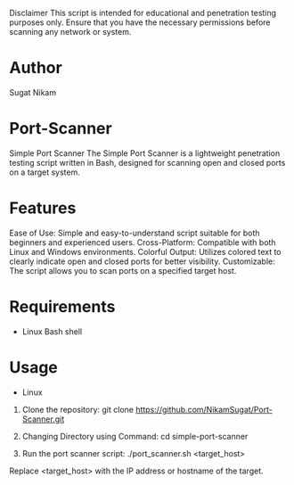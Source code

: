 Disclaimer
This script is intended for educational and penetration testing purposes only. Ensure that you have the necessary permissions before scanning any network or system.

# Author
Sugat Nikam

# Port-Scanner
 Simple Port Scanner The Simple Port Scanner is a lightweight penetration testing script written in Bash, designed for scanning open and closed ports on a target system. 

# Features
Ease of Use: Simple and easy-to-understand script suitable for both beginners and experienced users.
Cross-Platform: Compatible with both Linux and Windows environments.
Colorful Output: Utilizes colored text to clearly indicate open and closed ports for better visibility.
Customizable: The script allows you to scan ports on a specified target host.
# Requirements
* Linux
Bash shell

# Usage
* Linux
1. Clone the repository:
git clone https://github.com/NikamSugat/Port-Scanner.git

2. Changing Directory using Command:
cd simple-port-scanner

3. Run the port scanner script:
./port_scanner.sh <target_host>

Replace <target_host> with the IP address or hostname of the target.
